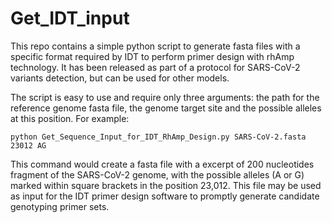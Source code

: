 # Get_IDT_input

This repo contains a simple python script to generate fasta files with a specific format required by IDT to perform primer design with rhAmp technology. It has been released as part of a protocol for SARS-CoV-2 variants detection, but can be used for other models. 

The script is easy to use and require only three arguments: the path for the reference genome fasta file, the genome target site and the possible alleles at this position. For example:
    
    python Get_Sequence_Input_for_IDT_RhAmp_Design.py SARS-CoV-2.fasta 23012 AG

This command would create a fasta file with a excerpt of 200 nucleotides fragment of the SARS-CoV-2 genome, with the possible alleles (A or G) marked within square brackets in the position 23,012. This file may be used as input for the IDT primer design software to promptly generate candidate genotyping  primer sets. 


